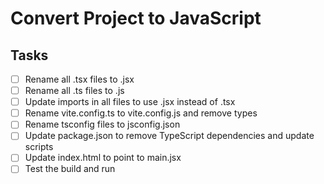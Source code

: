 # Convert Project to JavaScript

## Tasks
- [ ] Rename all .tsx files to .jsx
- [ ] Rename all .ts files to .js
- [ ] Update imports in all files to use .jsx instead of .tsx
- [ ] Rename vite.config.ts to vite.config.js and remove types
- [ ] Rename tsconfig files to jsconfig.json
- [ ] Update package.json to remove TypeScript dependencies and update scripts
- [ ] Update index.html to point to main.jsx
- [ ] Test the build and run

